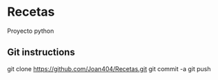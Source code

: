 # Recetas
Proyecto python


## Git instructions
git clone https://github.com/Joan404/Recetas.git
git commit -a
git push
